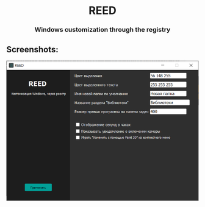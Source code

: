 <h1 align="center">REED</h1>
<h3 align="center">Windows customization through the registry</h3>


## Screenshots:
![img](https://github.com/blackcatprog/reed/blob/main/screenshot.png)
